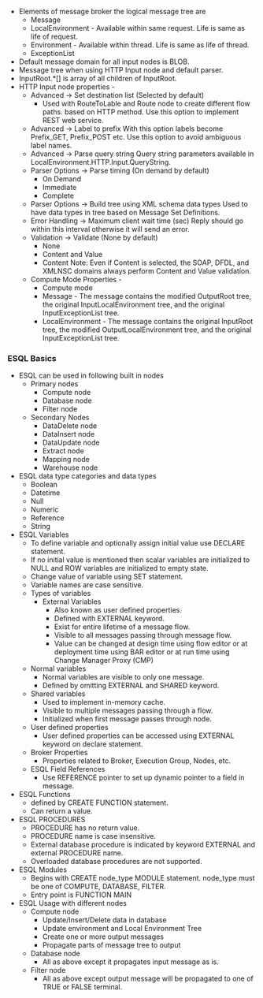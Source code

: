 * Elements of message broker the logical message tree are
  * Message
  * LocalEnvironment - Available within same request. Life is same as life of request.
  * Environment - Available within thread. Life is same as life of thread.
  * ExceptionList
* Default message domain for all input nodes is BLOB.
* Message tree when using HTTP Input node and default parser.
* InputRoot.*[] is array of all children of InputRoot.
* HTTP Input node properties -
  * Advanced -> Set destination list (Selected by default)
    * Used with RouteToLable and Route node to create different flow paths. based on HTTP method.
      Use this option to implement REST web service.
  * Advanced -> Label to prefix
    With this option labels become Prefix_GET, Prefix_POST etc.
    Use this option to avoid ambiguous label names.
  * Advanced -> Parse query string
    Query string parameters available in LocalEnvironment.HTTP.Input.QueryString.
  * Parser Options -> Parse timing (On demand by default)
    * On Demand
    * Immediate
    * Complete
  * Parser Options -> Build tree using XML schema data types
    Used to have data types in tree based on Message Set Definitions.
  * Error Handling -> Maximum client wait time (sec)
    Reply should go within this interval otherwise it will send an error.
  * Validation -> Validate (None by default)
    * None
    * Content and Value
    * Content
      Note: Even if Content is selected, the SOAP, DFDL, and XMLNSC domains always perform Content and Value validation.
  * Compute Mode Properties - 
    * Compute mode
    * Message - The message contains the modified OutputRoot tree, the original InputLocalEnvironment tree, and the original InputExceptionList tree.
    * LocalEnvironment - The message contains the original InputRoot tree, the modified OutputLocalEnvironment tree, and the original InputExceptionList tree.

### ESQL Basics
* ESQL can be used in following built in nodes
  * Primary nodes
    * Compute node
    * Database node
    * Filter node
  * Secondary Nodes
    * DataDelete node
    * DataInsert node
    * DataUpdate node
    * Extract node
    * Mapping node
    * Warehouse node
* ESQL data type categories and data types
  * Boolean
  * Datetime
  * Null
  * Numeric
  * Reference
  * String
* ESQL Variables
  * To define variable and optionally assign initial value use DECLARE statement. 
  * If no initial value is mentioned then scalar variables are initialized to NULL and ROW variables are initialized to empty state.
  * Change value of variable using SET statement.
  * Variable names are case sensitive.
  * Types of variables
    * External Variables
      * Also known as user defined properties.
      * Defined with EXTERNAL keyword.
      * Exist for entire lifetime of a message flow.
      * Visible to all messages passing through message flow.
      * Value can be changed at design time using flow editor or at deployment time using BAR editor or at run time using Change Manager Proxy (CMP)
  * Normal variables
    * Normal variables are visible to only one message.
    * Defined by omitting EXTERNAL and SHARED keyword.
  * Shared variables
    * Used to implement in-memory cache.
    * Visible to multiple messages passing through a flow.
    * Initialized when first message passes through node.
  * User defined properties
    * User defined properties can be accessed using EXTERNAL keyword on declare statement.
  * Broker Properties
    * Properties related to Broker, Execution Group, Nodes, etc.
  * ESQL Field References
    * Use REFERENCE pointer to set up dynamic pointer to a field in message.
* ESQL Functions
  * defined by CREATE FUNCTION statement.
  * Can return a value.
* ESQL PROCEDURES
  * PROCEDURE has no return value.
  * PROCEDURE name is case insensitive.
  * External database procedure is indicated by keyword EXTERNAL and external PROCEDURE name.
  * Overloaded database procedures are not supported.
* ESQL Modules
  * Begins with CREATE node_type MODULE statement. node_type must be one of COMPUTE, DATABASE, FILTER.
  * Entry point is FUNCTION MAIN 
* ESQL Usage with different nodes
  * Compute node
    * Update/Insert/Delete data in database
    * Update environment and Local Environment Tree
    * Create one or more output messages
    * Propagate parts of message tree to output
  * Database node
    * All as above except it propagates input message as is.
  * Filter node
    * All as above except output message will be propagated to one of TRUE or FALSE terminal.
